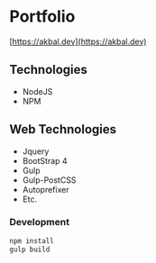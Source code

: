 # Portfolio

[https://akbal.dev](https://akbal.dev)

## Technologies

- NodeJS
- NPM

## Web Technologies

- Jquery
- BootStrap 4
- Gulp
- Gulp-PostCSS
- Autoprefixer
- Etc.

### Development

```sh
npm install
gulp build
```
